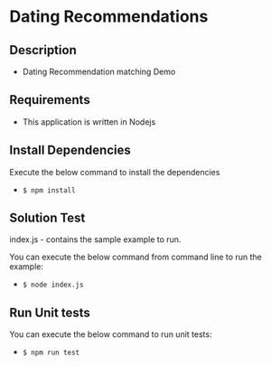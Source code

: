 # Dating Recommendations

## Description
- Dating Recommendation matching Demo 

## Requirements
- This application is written in Nodejs

## Install Dependencies
Execute the below command to install the dependencies
- `$ npm install`

## Solution Test
index.js - contains the sample example to run. 

You can execute the below command from command line to run the example:  
- `$ node index.js`

## Run Unit tests
You can execute the below command to run unit tests:  
- `$ npm run test`
